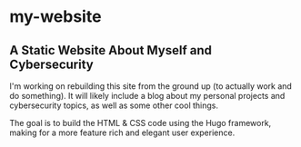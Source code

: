 # my-website

## A Static Website About Myself and Cybersecurity

I'm working on rebuilding this site from the ground up (to actually work and do something). It will likely include a blog about my personal projects and cybersecurity topics, as well as some other cool things.

The goal is to build the HTML & CSS code using the Hugo framework, making for a more feature rich and elegant user experience.
